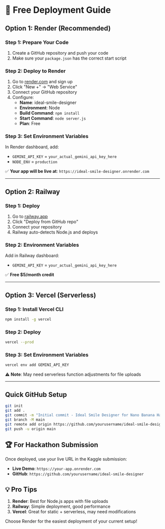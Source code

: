 # 🚀 Free Deployment Guide

## Option 1: Render (Recommended)

### Step 1: Prepare Your Code
1. Create a GitHub repository and push your code
2. Make sure your `package.json` has the correct start script

### Step 2: Deploy to Render
1. Go to [render.com](https://render.com) and sign up
2. Click "New +" → "Web Service"
3. Connect your GitHub repository
4. Configure:
   - **Name**: ideal-smile-designer
   - **Environment**: Node
   - **Build Command**: `npm install`
   - **Start Command**: `node server.js`
   - **Plan**: Free

### Step 3: Set Environment Variables
In Render dashboard, add:
- `GEMINI_API_KEY` = `your_actual_gemini_api_key_here`
- `NODE_ENV` = `production`

✅ **Your app will be live at**: `https://ideal-smile-designer.onrender.com`

---

## Option 2: Railway

### Step 1: Deploy
1. Go to [railway.app](https://railway.app)
2. Click "Deploy from GitHub repo"
3. Connect your repository
4. Railway auto-detects Node.js and deploys

### Step 2: Environment Variables
Add in Railway dashboard:
- `GEMINI_API_KEY` = `your_actual_gemini_api_key_here`

✅ **Free $5/month credit**

---

## Option 3: Vercel (Serverless)

### Step 1: Install Vercel CLI
```bash
npm install -g vercel
```

### Step 2: Deploy
```bash
vercel --prod
```

### Step 3: Set Environment Variables
```bash
vercel env add GEMINI_API_KEY
```

⚠️ **Note**: May need serverless function adjustments for file uploads

---

## Quick GitHub Setup

```bash
git init
git add .
git commit -m "Initial commit - Ideal Smile Designer for Nano Banana Hackathon"
git branch -M main
git remote add origin https://github.com/yourusername/ideal-smile-designer.git
git push -u origin main
```

## 🏆 For Hackathon Submission

Once deployed, use your live URL in the Kaggle submission:
- **Live Demo**: `https://your-app.onrender.com`
- **GitHub**: `https://github.com/yourusername/ideal-smile-designer`

## 💡 Pro Tips

1. **Render**: Best for Node.js apps with file uploads
2. **Railway**: Simple deployment, good performance
3. **Vercel**: Great for static + serverless, may need modifications

Choose Render for the easiest deployment of your current setup!
